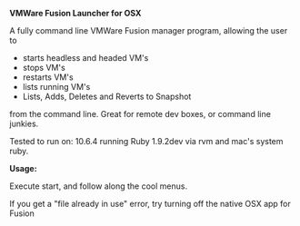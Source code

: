 **VMWare Fusion Launcher for OSX**

A fully command line VMWare Fusion manager program, allowing the user to 

* starts headless and headed VM's
* stops VM's
* restarts VM's
* lists running VM's
* Lists, Adds, Deletes and Reverts to Snapshot

from the command line. Great for remote dev boxes, or command line junkies.

Tested to run on: 10.6.4 running Ruby 1.9.2dev via rvm and mac's system ruby.

**Usage:**

Execute start, and follow along the cool menus.


If you get a "file already in use" error, try turning off the native OSX app for Fusion